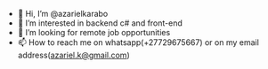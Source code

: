 - 👋 Hi, I’m @azarielkarabo
- 👀 I’m interested in backend c# and front-end
- 💞️ I’m looking for remote job opportunities
- 📫 How to reach me on whatsapp(+27729675667) or on my email address(azariel.k@gmail.com)

<!---
azarielkarabo/azarielkarabo is a ✨ special ✨ repository because its `README.md` (this file) appears on your GitHub profile.
You can click the Preview link to take a look at your changes.
--->
